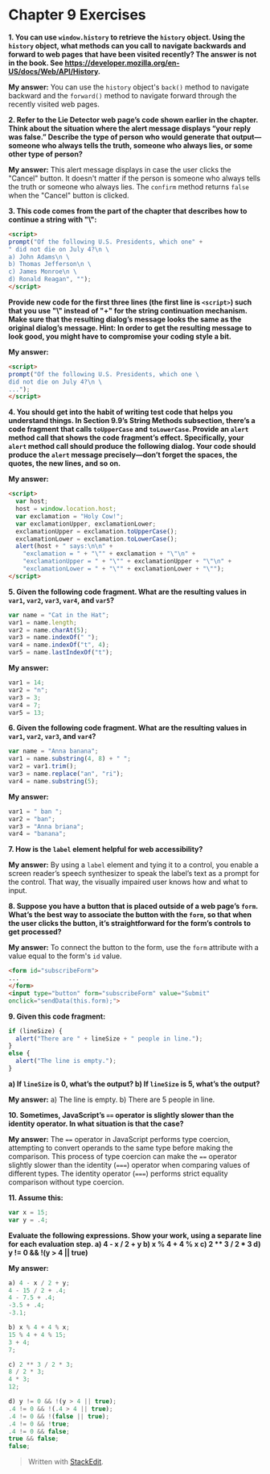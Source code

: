 ﻿# Chapter 9 Exercises

**1. You can use `window.history` to retrieve the `history` object. Using the `history` object, what methods can you call to navigate backwards and forward to web pages that have been visited recently? The answer is not in the book. See https://developer.mozilla.org/en-US/docs/Web/API/History.**

**My answer:** You can use the `history` object's `back()` method to navigate backward and the `forward()` method to navigate forward through the recently visited web pages.

**2. Refer to the Lie Detector web page’s code shown earlier in the chapter. Think about the situation where the alert message displays “your reply was false.” Describe the type of person who would generate that output—someone who always tells the truth, someone who always lies, or some other type of person?**

**My answer:** This alert message displays in case the user clicks the "Cancel" button. It doesn't matter if the person is someone who always tells the truth or someone who always lies. The `confirm` method returns `false` when the "Cancel" button is clicked.

**3. This code comes from the part of the chapter that describes how to
continue a string with "\\":**
```html
<script>
prompt("Of the following U.S. Presidents, which one" +
" did not die on July 4?\n \
a) John Adams\n \
b) Thomas Jefferson\n \
c) James Monroe\n \
d) Ronald Reagan", "");
</script>
```
**Provide new code for the first three lines (the first line is `<script>`) such that you use "\\" instead of "+" for the string continuation mechanism. Make sure that the resulting dialog’s message looks the same as the original dialog’s message. Hint: In order to get the resulting message to look good, you might have to compromise your coding style a bit.**

**My answer:**
```html
<script>
prompt("Of the following U.S. Presidents, which one \
did not die on July 4?\n \
...");
</script>
```

**4. You should get into the habit of writing test code that helps you understand things. In Section 9.9’s String Methods subsection, there’s a code fragment that calls `toUpperCase` and `toLowerCase`. Provide an `alert` method call that shows the code fragment’s effect. Specifically, your `alert` method call should produce the following dialog.
Your code should produce the `alert` message precisely—don’t forget the spaces, the quotes, the new lines, and so on.**

**My answer:**
```html
<script>
  var host;
  host = window.location.host;
  var exclamation = "Holy Cow!";
  var exclamationUpper, exclamationLower;
  exclamationUpper = exclamation.toUpperCase();
  exclamationLower = exclamation.toLowerCase();
  alert(host + " says:\n\n" +
    "exclamation = " + "\"" + exclamation + "\"\n" +
    "exclamationUpper = " + "\"" + exclamationUpper + "\"\n" +
    "exclamationLower = " + "\"" + exclamationLower + "\"");
</script>
```

**5. Given the following code fragment. What are the resulting values in
`var1`, `var2`, `var3`, `var4`, and `var5`?**

```javascript
var name = "Cat in the Hat";
var1 = name.length;
var2 = name.charAt(5);
var3 = name.indexOf(" ");
var4 = name.indexOf("t", 4);
var5 = name.lastIndexOf("t");
```

**My answer:** 
```javascript
var1 = 14;
var2 = "n";
var3 = 3;
var4 = 7;
var5 = 13;
```

**6. Given the following code fragment. What are the resulting values in
`var1`, `var2`, `var3`, and `var4`?**

```javascript
var name = "Anna banana";
var1 = name.substring(4, 8) + " ";
var2 = var1.trim();
var3 = name.replace("an", "ri");
var4 = name.substring(5);
```

**My answer:**
```javascript
var1 = " ban ";
var2 = "ban";
var3 = "Anna briana";
var4 = "banana";
```

**7. How is the `label` element helpful for web accessibility?**

**My answer:** By using a `label` element and tying it to a control, you enable a screen reader’s speech synthesizer to speak the label’s text as a prompt for the control. That way, the visually impaired user knows how and what to input.

**8. Suppose you have a button that is placed outside of a web page’s `form`. What’s the best way to associate the button with the `form`, so that when the user clicks the button, it’s straightforward for the form’s controls to get processed?**

**My answer:** To connect the button to the form, use the `form` attribute with a value equal to the form's `id` value.
```html
<form id="subscribeForm">
...
</form>
<input type="button" form="subscribeForm" value="Submit"
onclick="sendData(this.form);">
```

**9. Given this code fragment:**
```javascript
if (lineSize) {
  alert("There are " + lineSize + " people in line.");
}
else {
  alert("The line is empty.");
}
```
**a) If `lineSize` is 0, what’s the output?
b) If `lineSize` is 5, what’s the output?**

**My answer:**
a) The line is empty.
b) There are 5 people in line.

**10. Sometimes, JavaScript’s `==` operator is slightly slower than the identity operator. In what situation is that the case?**

**My answer:** The `==` operator in JavaScript performs type coercion, attempting to convert operands to the same type before making the comparison. This process of type coercion can make the `==` operator slightly slower than the identity (`===`) operator when comparing values of different types. The identity operator (`===`) performs strict equality comparison without type coercion.

**11. Assume this:**

```javascript
var x = 15;
var y = .4;
```

**Evaluate the following expressions. Show your work, using a separate line for each evaluation step.
a) 4 - x / 2 + y
b) x % 4 + 4 % x
c) 2 \*\* 3 / 2 * 3
d) y != 0 && !(y > 4 || true)**

**My answer:**
```javascript
a) 4 - x / 2 + y;
4 - 15 / 2 + .4;
4 - 7.5 + .4;
-3.5 + .4;
-3.1;

b) x % 4 + 4 % x;
15 % 4 + 4 % 15;
3 + 4;
7;

c) 2 ** 3 / 2 * 3;
8 / 2 * 3;
4 * 3;
12;

d) y != 0 && !(y > 4 || true);
.4 != 0 && !(.4 > 4 || true);
.4 != 0 && !(false || true);
.4 != 0 && !true;
.4 != 0 && false;
true && false;
false;
```

> Written with [StackEdit](https://stackedit.io/).
